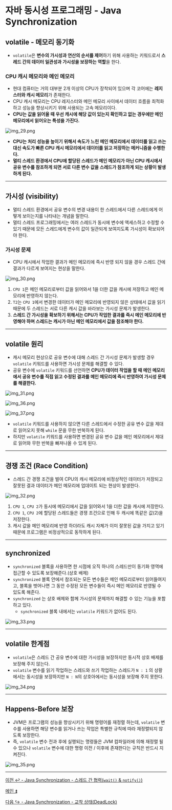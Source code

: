 # 자바 동시성 프로그래밍 - Java Synchronization

## volatile - 메모리 동기화

- `volatile`은 **변수의 가시성과 연산의 순서를 제어**하기 위해 사용하는 키워드로서 **스레드 간의 데이터 일관성과 가시성을 보장하는 역할**을 한다.

### CPU 캐시 메모리와 메인 메모리

- 현대 컴퓨터는 거의 대부분 2개 이상의 CPU가 장착되어 있으며 각 코어에는 **레지스터와 캐시 메모리**가 존재한다.
- CPU 캐시 메모리는 CPU 레지스터와 메인 메모리 사이에서 데이터 흐름을 최적화하고 성능을 향상시키기 위해 사용되는 고속 메모리이다.
- **CPU는 값을 읽어올 때 우선 캐시에 해당 값이 있는지 확인하고 없는 경우에만 메인 메모리에서 읽어오는 특성을 가진다.**

![img_29.png](image/img_29.png)

- **CPU는 처리 성능을 높이기 위해서 속도가 느린 메인 메모리에서 데이터를 읽고 쓰는 대신 속도가 빠른 CPU 캐시 메모리에서 데이터를 읽고 저장하는 메커니즘을 수행한다.**
- **멀티 스레드 환경에서 CPU에 할당된 스레드가 메인 메모리가 아닌 CPU 캐시에서 공유 변수를 참조하게 되면 서로 다른 변수 값을 스레드가 참조하게 되는 상황이 발생하게 된다.**

---

## 가시성 (visibility)

- 멀티 스레드 환경에서 공유 변수의 변경 내용이 한 스레드에서 다른 스레드에게 어떻게 보이는지를 나타내는 개념을 말한다.
- 멀티 스레드 프로그래밍에서는 여러 스레드가 동시에 변수에 액세스하고 수정할 수 있기 때문에 모든 스레드에게 변수의 값이 일관되게 보여지도록 가시성이 확보되어야 한다.

### 가시성 문제

- CPU 캐시에서 작업한 결과가 메인 메모리에 즉시 반영 되지 않을 경우 스레드 간에 결과가 다르게 보여지는 현상을 말한다.

![img_30.png](image/img_30.png)

1. `CPU 1`은 메인 메모리로부터 값을 읽어와서 1을 더한 값을 캐시에 저장하고 메인 메모리에 반영하지 않는다.
2. `T2`는 `CPU 1`에서 변경한 데이터가 메인 메모리에 반영되지 않은 상태에서 값을 읽기 때문에 두 스레드는 서로 다른 캐시 값을 바라보는 가시성 문제가 발생한다.
3. **스레드 간 가시성을 확보하기 위해서는 CPU가 작업한 결과를 즉시 메인 메모리에 반영해야 하며 스레드는 캐시가 아닌 메인 메모리에서 값을 참조해야 한다.**

---

## volatile 원리

- 캐시 메모리 현상으로 공유 변수에 대해 스레드 간 가시성 문제가 발생할 경우 `volatile` 키워드를 사용하면 가시성 문제를 해결할 수 있다.
- 공유 변수에 `volatile` 키워드를 선언하면 **CPU가 데이터 작업을 할 때 메인 메모리에서 공유 변수를 직접 읽고 수정된 결과를 메인 메모리에 즉시 반영하여 가시성 문제를 해결한다.**

![img_31.png](image/img_31.png)

![img_36.png](image/img_36.png)

![img_37.png](image/img_37.png)

- `volatile` 키워드를 사용하지 않으면 다른 스레드에서 수정한 공유 변수 값을 제대로 읽어오지 못해 `while` 문을 무한 반복하게 된다.
- 하지만 `volatile` 키워드를 사용하면 변경된 공유 변수 값을 메인 메모리에서 제대로 읽어와 무한 반복을 빠져나올 수 있게 된다.

---

## 경쟁 조건 (Race Condition)

- 스레드 간 경쟁 조건을 벌여 CPU의 캐시 메모리에 비정상적인 데이터가 저장되고 잘못된 결과 데이터가 메인 메모리에 업데이트 되는 현상이 발생한다.

![img_32.png](image/img_32.png)

1. `CPU 1`, `CPU 2`가 동시에 메모리에서 값을 읽어와서 1을 더한 값을 캐시에 저장한다.
2. `CPU 1`, `CPU 2`에 할당된 스레드들은 경쟁 조건으로 인해 두 캐시에 똑같은 값(2)을 저장한다.
3. 캐시 값을 메인 메모리에 반영 하더라도 캐시 자체가 이미 잘못된 값을 가지고 있기 때문에 프로그램은 비정상적으로 동작하게 된다.

---

## synchronized

- `synchronized` 블록을 사용하면 한 시점에 오직 하나의 스레드만이 동기화 영역에 접근할 수 있도록 보장해준다.(상호 배제)
- `synchronized` 블록 안에서 참조되는 모든 변수들은 메인 메모리로부터 읽어들여지고, 블록을 벗어나면 그 동안 수정된 모든 변수들이 즉시 메인 메모리로 반영될 수 있도록 해준다.
- `synchronized` 는 상호 배제와 함께 가시성의 문제까지 해결할 수 있는 기능을 포함하고 있다.
  - `synchronized` 블록 내에서는 `volatile` 키워드가 없어도 된다.

![img_33.png](image/img_33.png)

---

## volatile 한계점

- `volatile`은 스레드 간 공유 변수에 대한 가시성을 보장하지만 동시적 상호 배제를 보장해 주지 않는다.
- `volatile` 변수를 읽기 작업하는 스레드와 쓰기 작업하는 스레드가 `N : 1` 의 상황에서는 동시성을 보장하지만 `N : N`의 상호아에서는 동시성을 보장해 주지 못한다.

![img_34.png](image/img_34.png)

---

## Happens-Before 보장

- JVM은 프로그램의 성능을 향상시키기 위해 명령어를 재정렬 하는데, `volatile` 변수를 사용하면 해당 변수를 읽거나 쓰는 작업은 특별한 규칙에 따라 재정렬되지 않도록 보장한다.
- 즉, `volatile` 변수 전과 후에 실행되는 명령들은 JVM 컴파일러에 의해 재정렬 될 수 있으나 `volatile` 변수에 대한 명령 이전 / 이후에 존재한다는 규칙은 반드시 지켜진다.

![img_35.png](image/img_35.png)

---

[이전 ↩️ - Java Synchronization - 스레드 간 협력(`wait()` & `notify()`)]()

[메인 ⏫](https://github.com/genesis12345678/TIL/blob/main/Java/reactive/Main.md)

[다음 ↪️ - Java Synchronization - 교착 상태(DeadLock)]()